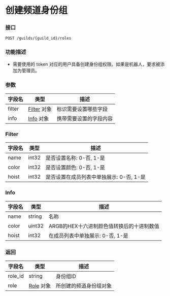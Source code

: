 # 创建频道身份组

### 接口
`POST /guilds/{guild_id}/roles`

### 功能描述
- 需要使用的 token 对应的用户具备创建身份组权限。如果是机器人，要求被添加为管理员。

### 参数
| 字段名    | 类型                   | 描述               |
| -------  | --------------------- | ----------------- |
| filter   | [Filter](#filter) 对象 | 标识需要设置哪些字段  |
| info     | [Info](#info) 对象     | 携带需要设置的字段内容 |

### Filter
| 字段名          | 类型   | 描述                                |
| -------------- | ----- | ---------------------------------- |
| name           | int32 | 是否设置名称: 0-否, 1-是              |
| color          | int32 | 是否设置颜色: 0-否, 1-是              |
| hoist          | int32 | 是否设置在成员列表中单独展示: 0-否, 1-是 |

### Info
| 字段名           | 类型                                                   | 描述                           |
| --------------- | ----------------------------------------------------- | ----------------------------- |
| name            | string                                                | 名称                           |
| color           | uint32                                                | ARGB的HEX十六进制颜色值转换后的十进制数值 |
| hoist           | int32                                                 | 在成员列表中单独展示: 0-否, 1-是   |

### 返回
| 字段名    | 类型    | 描述     |
| -------- | ------ | ------- |
| role_id  | string | 身份组ID |
| role | [Role](role_model.md#role) 对象 | 所创建的频道身份组对象 |
